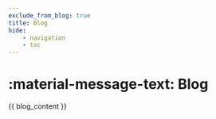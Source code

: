 ```yaml
---
exclude_from_blog: true
title: Blog
hide:
    - navigation
    - toc
---
```


# :material-message-text: Blog

{{ blog_content }}
